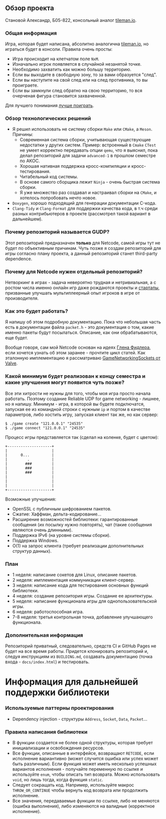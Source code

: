 ## Обзор проекта

Становой Александр, Б05-822, консольный аналог [tileman.io](http://tileman.io/).

### Общая информация

Игра, которая будет написана, абсолитно аналогична [tileman.io](http://tileman.io/), но играться будет в консоли. Правила очень просты:

* Игра происходит на клетчатом поле `NxM`.
* Изначально игрок появляется в случайной незанятой точке.
* Необходимо захватить как можно большу территорию.
* Если вы выходите в свободную зону, то за вами образуется "след".
* Если вы наступите на свой след или на след противника, то вы проиграете.
* Если вы замкнули след обратно на свою территорию, то вся очерченая фигура становится захваченной.

Для лучшего понимания [лучше поиграть](http://tileman.io/).

### Обзор технологических решений

* Я решил использовать не систему сборки `Make` или `CMake`, а `Meson`. Причины:
  * Современная система сборки, учитывающая существующие недостатки у других систем. Пример: встроенный в `Cmake` `CTest` не умеет корректно передавать опции `qemu`, что я выяснил, пока делал репозиторий для задачи `advanced-1` в прошлом семестре по АКОС.
  * Хорошая нативная поддержка кросс-компиляции и кросс-тестирования.
  * Читабельный код системы.
  * В основе самого сборщика лежит `Ninja` - очень быстрая система сборки.
  * Я уже множество раз создавал и настраивал сборки на `CMake`, и хотелось попробовать нечто новое.
* `Doxygen`, хорошо подходящий для генерации документации C-кода.
* `Clang-Tidy` и `Clang-Format` для поддержки качества кода, в т.ч среди разных контрибьютеров в проекте (рассмотрел такой вариант в дальнейшем).

### Почему репозиторий называется GUDP?

Этот репозиторий предназначен **только** для Netcode, самой игры тут не будет по объективным причинам. Чуть позже я создам репозиторий для игры согласно плану проекта, а данный репозиторий станет third-party dependence.

### Почему для Netcode нужен отдельный репозиторий?

Нетворкинг в играх - задача невероятно трудная и нетривиальная, а с ростом числа именно онлайн игр даже рождаются проекты и [стартапы](https://www.networknext.com), призванные улучшать мультиплеерный опыт игроков в игре от производителя.

### Как это будет работать?

Я напишу об этом подробную документацию. Пока что небольшая часть есть в документации файла `packet.h` - это документация о том, какие именно пакеты будут посылаться. Описание, как они обрабатываются, еще будет.

Вообще говоря, сам мой Netcode основан на идеях [Глена Фидлера](https://gafferongames.com/post/reliable_ordered_messages/), если хочется узнать об этом заранее - прочтите цикл статей. Как эталонную имплементацию я рассматриваю [GameNetworkingSockets от Valve](https://github.com/ValveSoftware/GameNetworkingSockets).

### Какой минимум будет реализован к концу семестра и какие улучшения могут появится чуть позже?

Все эти хитрости не нужны для того, чтобы моя игра просто начала работать. Поэтому создание Reliable UDP for game networking - лишнее, но я напишу. Минимум - игра, в которой вы будете подключатся, запуская ее из командной строки с нужным `ip` и портом в качестве параметров, либо хостить игру, запуская клиент так же, но как сервер:

```
$ ./game create "121.0.0.1" "24535"
$ ./game connect "121.0.0.1" "24535"
```

Процесс игры представляется так (сделал на коленке, будет с цветом):

```
+--------------------+
|                    |
|      0...          |
|         .          |
|        ###         |
|        ###         |
|        ###         |
|                    |
|                    |
|                    |
+--------------------+
```

Возможные улучшения:

* OpenSSL с публичным шифрованием пакетов.
* Сжатие: Хаффман, дельта-кодирование...
* Расширение возможностей библиотеки: гарантированные сообщения (их посылку нужно повторять), чат (такие сообщения являются очень длинными).
* Поддержка IPv6 (на уровне системы сборки).
* Поддержка Windows.
* O(1) на запрос клиента (требует реализации дополнительных структур данных).

### План

* 1 неделя: написание сокетов для Linux, описание пакетов.
* 2 неделя: имплементация коммуникации клиент-сервер.
* 3 неделя: написание кода для тестирования основных функций библиотеки.
* 4 неделя: создание репозитория игры. Создание ее архитектуры.
* 5 неделя: написание функционала игры для однопользовательской игры.
* 6 неделя: работоспособная игра.
* 7-8 неделя: третья контрольная точка, добавление улучшающего функционала.

### Дополнительная информация

Репозиторий приватный, следовательно, средств CI и GitHub Pages не будет на все время работы. Придется клонировать репозиторий и, следуя инструкциям из `BUILDING.md`, создавать документацию (точка входа - `docs/index.html`) и тестировать.

# Информация для дальнейшей поддержки библиотеки

### Используемые паттерны проектирования

- Dependency injection - структуры `Address`, `Socket`, `Data`, `Packet`...

### Правила написания библиотеки

- В функции создается не более одной структуры, которая требует инициализации и освобождения ресурсов.
- Все функции, описанные в интерфейсе, возвращают `RETCODE`, если исполнение вариантивно (может случится ошибка или успех может быть различным). Если функция может иметь несколько успешных вариантов исполнения - получайте переменную по ссылке и используйте `enum`, чтобы описать тип возврата. Можно использовать `void`, но лишь тогда, когда функция `static`.
- Следует сокращать код. Например, используйте макрос `THROW_OR_CONTINUE` чтобы вернуть код возврата или продолжить исполнение.
- Все значения, передаваемые функции по ссылке, либо не меняются (ошибка выполнения), либо изменяются на валидные (корректное исполнение).